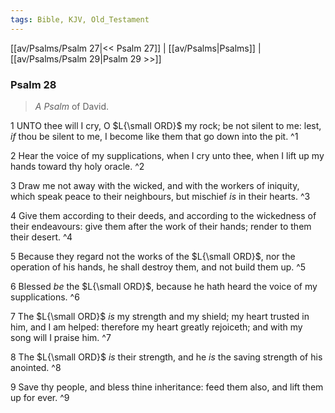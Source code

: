 ```yaml
---
tags: Bible, KJV, Old_Testament
---
```


[[av/Psalms/Psalm 27|<< Psalm 27]] | [[av/Psalms|Psalms]] | [[av/Psalms/Psalm 29|Psalm 29 >>]]

### Psalm 28

> _A_ _Psalm_ of David.

1 UNTO thee will I cry, O $L{\small ORD}$ my rock; be not silent to me: lest, _if_ thou be silent to me, I become like them that go down into the pit. ^1

2 Hear the voice of my supplications, when I cry unto thee, when I lift up my hands toward thy holy oracle. ^2

3 Draw me not away with the wicked, and with the workers of iniquity, which speak peace to their neighbours, but mischief _is_ in their hearts. ^3

4 Give them according to their deeds, and according to the wickedness of their endeavours: give them after the work of their hands; render to them their desert. ^4

5 Because they regard not the works of the $L{\small ORD}$, nor the operation of his hands, he shall destroy them, and not build them up. ^5

6 Blessed _be_ the $L{\small ORD}$, because he hath heard the voice of my supplications. ^6

7 The $L{\small ORD}$ _is_ my strength and my shield; my heart trusted in him, and I am helped: therefore my heart greatly rejoiceth; and with my song will I praise him. ^7

8 The $L{\small ORD}$ _is_ their strength, and he _is_ the saving strength of his anointed. ^8

9 Save thy people, and bless thine inheritance: feed them also, and lift them up for ever. ^9
